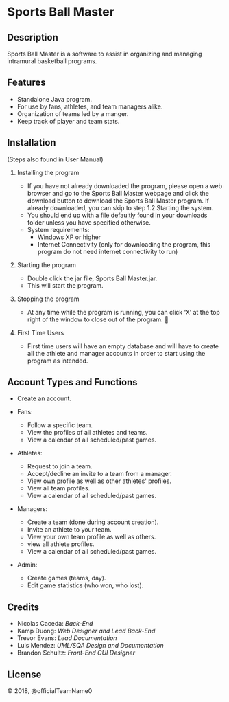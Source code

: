 # Sports Ball Master
## Description    
Sports Ball Master is a software to assist in organizing 
and managing intramural basketball programs.

## Features
* Standalone Java program.
* For use by fans, athletes, and team managers alike.
* Organization of teams led by a manger.
* Keep track of player and team stats.

## Installation
(Steps also found in User Manual)  
  1) Installing the program

     * If you have not already downloaded the program, please open a web browser and go to the Sports Ball Master webpage and click the download button to download the Sports Ball Master program. If already downloaded, you can skip to step 1.2 Starting the system.
     * You should end up with a file defaultly found in your downloads folder unless you have specified otherwise.
     * System requirements:
       * Windows XP or higher
       * Internet Connectivity (only for downloading the program, this program do not need internet connectivity to run)  

  2) Starting the program

     * Double click the jar file, Sports Ball Master.jar.
     * This will start the program.

  3) Stopping the program
  
     * At any time while the program is running, you can click ‘X’ at the top right of the window to close out of the program.

  4) First Time Users

     * First time users will have an empty database and will have to create all the athlete and manager accounts in order to start using the program as intended. 


## Account Types and Functions
* Create an account.

* Fans:  
  * Follow a specific team.
  * View the profiles of all athletes and teams.
  * View a calendar of all scheduled/past games.
  
* Athletes:  
  * Request to join a team.
  * Accept/decline an invite to a team from a manager.
  * View own profile as well as other athletes' profiles.
  * View all team profiles.
  * View a calendar of all scheduled/past games.
  
* Managers:  
  * Create a team (done during account creation).
  * Invite an athlete to your team.
  * View your own team profile as well as others.
  * view all athlete profiles.
  * View a calendar of all scheduled/past games.
  
* Admin: 
  * Create games (teams, day).
  * Edit game statistics (who won, who lost).

## Credits
* Nicolas Caceda: *Back-End*
* Kamp Duong: *Web Designer and  Lead Back-End*
* Trevor Evans: *Lead Documentation*
* Luis Mendez: *UML/SQA Design and Documentation*
* Brandon Schultz: *Front-End GUI Designer*

## License
© 2018, @officialTeamName0
